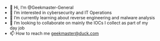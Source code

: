 - 👋 Hi, I’m @Geekmaster-General
- 👀 I’m interested in cybersecurity and IT Operations
- 🌱 I’m currently learning about reverse engineering and malware analysis
- 💞️ I’m looking to collaborate on mainly the IOCs I collect as part of my day job
- 📫 How to reach me geekmaster@duck.com

<!---
Geekmaster-General/Geekmaster-General is a ✨ special ✨ repository because its `README.md` (this file) appears on your GitHub profile.
You can click the Preview link to take a look at your changes.
--->
